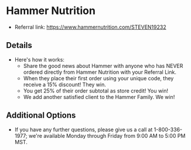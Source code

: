 # Hammer Nutrition

- Referral link: https://www.hammernutrition.com/STEVEN19232

## Details

- Here's how it works:
  - Share the good news about Hammer with anyone who has NEVER ordered directly from Hammer Nutrition with your Referral Link.
  - When they place their first order using your unique code, they receive a 15% discount! They win.
  - You get 25% of their order subtotal as store credit! You win!
  - We add another satisfied client to the Hammer Family. We win!

## Additional Options

- If you have any further questions, please give us a call at 1-800-336-1977; we're available Monday through Friday from 9:00 AM to 5:00 PM MST.